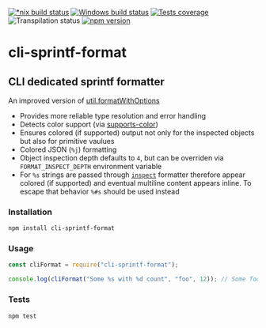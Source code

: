 [![*nix build status][nix-build-image]][nix-build-url]
[![Windows build status][win-build-image]][win-build-url]
[![Tests coverage][cov-image]][cov-url]
![Transpilation status][transpilation-image]
[![npm version][npm-image]][npm-url]

# cli-sprintf-format

## CLI dedicated sprintf formatter

An improved version of [util.formatWithOptions](https://nodejs.org/api/util.html#util_util_formatwithoptions_inspectoptions_format_args)

- Provides more reliable type resolution and error handling
- Detects color support (via [supports-color](https://github.com/chalk/supports-color#readme))
- Ensures colored (if supported) output not only for the inspected objects but also for primitive vaulues
- Colored JSON (`%j`) formatting
- Object inspection depth defaults to `4`, but can be overriden via `FORMAT_INSPECT_DEPTH` environment variable
- For `%s` strings are passed through [`inspect`](https://nodejs.org/api/util.html#util_util_inspect_object_options) formatter therefore appear colored (if supported) and eventual multiline content appears inline. To escape that behavior `%#s` should be used instead

### Installation

```bash
npm install cli-sprintf-format
```

### Usage

```javascript
const cliFormat = require("cli-sprintf-format");

console.log(cliFormat("Some %s with %d count", "foo", 12)); // Some foo with 12 count
```

### Tests

```bash
npm test
```

[nix-build-image]: https://semaphoreci.com/api/v1/medikoo-org/cli-sprintf-format/branches/master/shields_badge.svg
[nix-build-url]: https://semaphoreci.com/medikoo-org/cli-sprintf-format
[win-build-image]: https://ci.appveyor.com/api/projects/status/yayquk1ju3m9lgbn?svg=true
[win-build-url]: https://ci.appveyor.com/api/projects/status/yayquk1ju3m9lgbn
[cov-image]: https://img.shields.io/codecov/c/github/medikoo/cli-sprintf-format.svg
[cov-url]: https://codecov.io/gh/medikoo/cli-sprintf-format
[transpilation-image]: https://img.shields.io/badge/transpilation-free-brightgreen.svg
[npm-image]: https://img.shields.io/npm/v/cli-sprintf-format.svg
[npm-url]: https://www.npmjs.com/package/cli-sprintf-format
